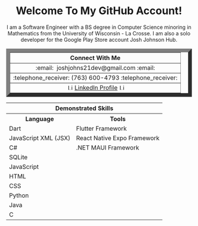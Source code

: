 <h1 align='center'>Welcome To My GitHub Account!</h1>

<div align='center'>

<p>I am a Software Engineer with a BS degree in Computer Science minoring in Mathematics from the University of Wisconsin - La Crosse. I am also a solo developer for the Google Play Store account Josh Johnson Hub.</p>
 
<table border='10'>
 <tr>
    <th>Connect With Me</th>
 </tr>
 <tr>
    <td align='center'>:email: &nbsp;joshjohns21dev@gmail.com :email:</td>
 </tr>
 <tr>
  <td align='center'>:telephone_receiver: (763) 600-4793 :telephone_receiver:</td>
 </tr>
 <tr>
  <td align='center'>&nbsp;<image src="https://upload.wikimedia.org/wikipedia/commons/thumb/c/ca/LinkedIn_logo_initials.png/640px-LinkedIn_logo_initials.png" alt="LinkedIn logo" width="15" height="15" />&nbsp;<a href='https://www.linkedin.com/in/josh-johnson/'>LinkedIn Profile</a> <image src="https://upload.wikimedia.org/wikipedia/commons/thumb/c/ca/LinkedIn_logo_initials.png/640px-LinkedIn_logo_initials.png" alt="LinkedIn logo" width="15" height="15" /></td>
 </tr>
</table>

<table>
 <tr>
  <th colspan='2' color='#f00'>Demonstrated Skills</th>
 </tr>
 <tr>
  <th>Language</th>
  <th>Tools</th>
 </tr>
 <tr>
  <td>Dart</td>
  <td>Flutter Framework</td>
 </tr>
 <tr>
  <td>JavaScript XML (JSX)</td>
  <td>React Native Expo Framework</td>
 </tr>
 <tr>
  <td>C#</td>
  <td>.NET MAUI Framework</td>
 </tr>
 <tr>
  <td>SQLite</td>
 </tr>
 <tr>
  <td>JavaScript</td>
 </tr>
 <tr>
  <td>HTML</td>
 </tr>
 <tr>
  <td>CSS</td>
 </tr>
 <tr>
  <td>Python</td>
 </tr>
 <tr>
  <td>Java</td>
 </tr>
 <tr>
  <td>C</td>
 </tr>
</table>

</div>


<!--
Here are some ideas to get you started:

- 🔭 I’m currently working on ...
- 🌱 I’m currently learning ...
- 👯 I’m looking to collaborate on ...
- 🤔 I’m looking for help with ...
- 💬 Ask me about ...
- 📫 How to reach me: ...
- 😄 Pronouns: ...
- ⚡ Fun fact: ...
-->
